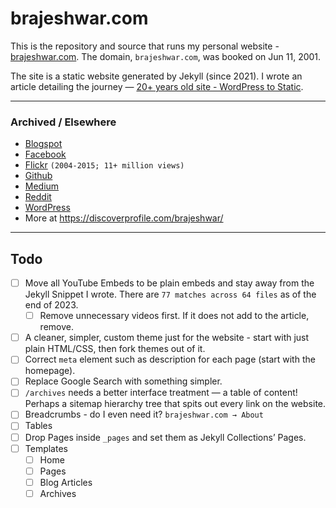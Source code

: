 # brajeshwar.com

This is the repository and source that runs my personal website - [brajeshwar.com](https://brajeshwar.com). The domain, `brajeshwar.com`, was booked on Jun 11, 2001.

The site is a static website generated by Jekyll (since 2021). I wrote an article detailing the journey — [20+ years old site - WordPress to Static](https://brajeshwar.com/2021/brajeshwar.com-2021/).

---
### Archived / Elsewhere

- [Blogspot](http://brajeshwar.blogspot.com)
- [Facebook](https://www.facebook.com/brajeshwar/)
- [Flickr](https://www.flickr.com/photos/brajeshwar/) `(2004-2015; 11+ million views)`
- [Github](http://github.com/brajeshwar)
- [Medium](https://medium.com/@brajeshwar)
- [Reddit](https://www.reddit.com/user/Brajeshwar/)
- [WordPress](https://profiles.wordpress.org/brajeshwar/)
- More at https://discoverprofile.com/brajeshwar/

---
## Todo

- [ ] Move all YouTube Embeds to be plain embeds and stay away from the Jekyll Snippet I wrote. There are `77 matches across 64 files` as of the end of 2023.
	- [ ] Remove unnecessary videos first. If it does not add to the article, remove.
- [ ] A cleaner, simpler, custom theme just for the website - start with just plain HTML/CSS, then fork themes out of it.
- [ ] Correct `meta` element such as description for each page (start with the homepage).
- [ ] Replace Google Search with something simpler.
- [ ] `/archives` needs a better interface treatment — a table of content! Perhaps a sitemap hierarchy tree that spits out every link on the website.
- [ ] Breadcrumbs - do I even need it? `brajeshwar.com → About`
- [ ] Tables
- [ ] Drop Pages inside `_pages` and set them as Jekyll Collections’ Pages.
- [ ] Templates
	- [ ] Home
	- [ ] Pages
	- [ ] Blog Articles
	- [ ] Archives